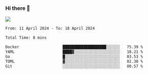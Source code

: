 ### Hi there 👋️

![](https://komarev.com/ghpvc/?username=Loner1024)

<!--START_SECTION:waka-->

```txt
From: 11 April 2024 - To: 18 April 2024

Total Time: 8 mins

Docker                   ███████████████████░░░░░░   75.39 %
YAML                     ████▓░░░░░░░░░░░░░░░░░░░░   18.21 %
Go                       █░░░░░░░░░░░░░░░░░░░░░░░░   03.53 %
TOML                     ▓░░░░░░░░░░░░░░░░░░░░░░░░   02.30 %
Git                      ░░░░░░░░░░░░░░░░░░░░░░░░░   00.57 %
```

<!--END_SECTION:waka-->



